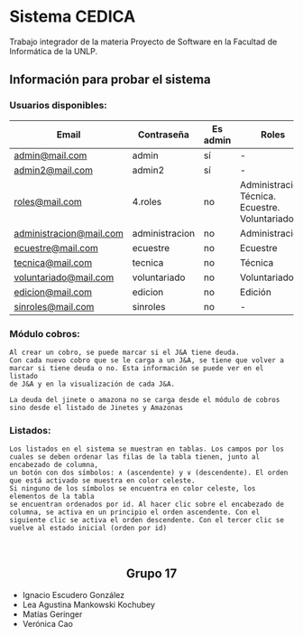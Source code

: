 # Sistema CEDICA
Trabajo integrador de la materia Proyecto de Software en la Facultad de Informática de la UNLP.


## Información para probar el sistema

### Usuarios disponibles:
| Email                           | Contraseña        | Es admin | Roles
| --------------------------------| ------------------|----------|-------
| admin@mail.com&#8204;           | admin             | sí       | -
| admin2@mail.com&#8204;          | admin2            | sí       | -
| roles@mail.com&#8204;           | 4.roles           | no       | Administración. Técnica. Ecuestre. Voluntariado
| administracion@mail.com&#8204;  | administracion    | no       | Administración
| ecuestre@mail.com&#8204;        | ecuestre          | no       | Ecuestre
| tecnica@mail.com&#8204;         | tecnica           | no       | Técnica
| voluntariado@mail.com&#8204;    | voluntariado      | no       | Voluntariado
| edicion@mail.com&#8204;         | edicion           | no       | Edición
| sinroles@mail.com&#8204;        | sinroles          | no       | -


### Módulo cobros: 
    Al crear un cobro, se puede marcar si el J&A tiene deuda. 
    Con cada nuevo cobro que se le carga a un J&A, se tiene que volver a marcar si tiene deuda o no. Esta información se puede ver en el listado
    de J&A y en la visualización de cada J&A.

    La deuda del jinete o amazona no se carga desde el módulo de cobros sino desde el listado de Jinetes y Amazonas

### Listados:
    Los listados en el sistema se muestran en tablas. Los campos por los cuales se deben ordenar las filas de la tabla tienen, junto al encabezado de columna, 
    un botón con dos símbolos: ∧ (ascendente) y ∨ (descendente). El orden que está activado se muestra en color celeste. 
    Si ninguno de los símbolos se encuentra en color celeste, los elementos de la tabla
    se encuentran ordenados por id. Al hacer clic sobre el encabezado de columna, se activa en un principio el orden ascendente. Con el siguiente clic se activa el orden descendente. Con el tercer clic se vuelve al estado inicial (orden por id)

<br>

<h2 style="text-align:center;">Grupo 17</h2>

- Ignacio Escudero González
- Lea Agustina Mankowski Kochubey
- Matías Geringer
- Verónica Cao